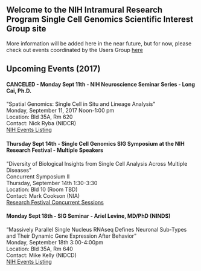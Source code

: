 ## Welcome to the NIH Intramural Research Program Single Cell Genomics Scientific Interest Group site


More information will be added here in the near future, but for now, please check out events coordinated by the Users Group <a href="https://nih-irp-singlecell.github.io/SC-UsersGroup/">here</a>

## Upcoming Events (2017)

#### CANCELED - Monday Sept 11th - NIH Neuroscience Seminar Series - Long Cai, Ph.D.
"Spatial Genomics: Single Cell in Situ and Lineage Analysis" <br/>
Monday, September 11, 2017 Noon-1:00 pm <br/>
Location: Bld 35A, Rm 620 <br/>
Contact: Nick Ryba (NIDCR) <br/>
<a href="http://calendar.nih.gov/app/MCalInfoView.aspx?EvtID=34560"> NIH Events Listing </a>

#### Thursday Sept 14th - Single Cell Genomics SIG Symposium at the NIH Research Festival - Multiple Speakers
"Diversity of Biological Insights from Single Cell Analysis Across Multiple Diseases" <br/>
Concurrent Symposium II <br/>
Thursday, September 14th 1:30-3:30 <br/>
Location: Bld 10 (Room TBD) <br/>
Contact: Mark Cookson (NIA) <br/>
<a href="https://researchfestival.nih.gov/2017/concurrent-symposia-sessions"> Research Festival Concurrent Sessions </a>

#### Monday Sept 18th - SIG Seminar - Ariel Levine, MD/PhD (NINDS)
“Massively Parallel Single Nucleus RNAseq Defines Neuronal Sub-Types and Their Dynamic Gene Expression After Behavior” <br/>
Monday, September 18th 3:00-4:00pm <br/>
Location: Bld 35A, Rm 640 <br/>
Contact: Mike Kelly (NIDCD) <br/>
<a href="http://calendar.nih.gov/app/MCalInfoView.aspx?EvtID=34891"> NIH Events Listing </a>



 




